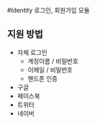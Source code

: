 #Identity
로그인, 회원가입 모듈

## 지원 방법
* 자체 로그인
  * 계정이름 / 비밀번호
  * 이메일 / 비밀번호
  * 핸드폰 인증
* 구글
* 페이스북
* 트위터
* 네이버